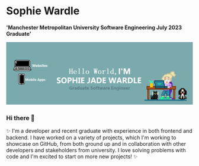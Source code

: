 <h1>Sophie Wardle</h1>

**'Manchester Metropolitan University Software Engineering July 2023 Graduate'**

<img src="./assets/profileBanner.png" alt="github banner">

### Hi there 👋

✨ I'm a developer and recent graduate with experience in both frontend and backend. I have worked on a variety of projects, which I'm working to showcase on GitHub, from both ground up and in collaboration with other developers and stakeholders from university. I love solving problems with code and I'm excited to start on more new projects! ✨

<p>
    <a href="https://www.linkedin.com/in/sophie-wardle-87a57b1a6/"></a>
</p>
<!--
**SophieWardle/SophieWardle** is a ✨ _special_ ✨ repository because its `README.md` (this file) appears on your GitHub profile.

Here are some ideas to get you started:

- 🔭 I’m currently working on ...
- 🌱 I’m currently learning ...
- 👯 I’m looking to collaborate on ...
- 🤔 I’m looking for help with ...
- 💬 Ask me about ...
- 📫 How to reach me: ...
- 😄 Pronouns: ...
- ⚡ Fun fact: ...
-->
